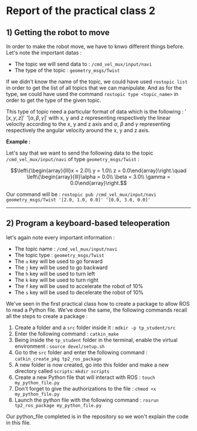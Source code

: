 # Report of the practical class 2

## 1) Getting the robot to move

In order to make the robot move, we have to knwo different things before. Let's note the important datas :

- The topic we will send data to : `/cmd_vel_mux/input/navi`
- The type of the topic : `geometry_msgs/Twist`

If we didn't know the name of the topic, we could have used `rostopic list` in order to get the list of all topics that we can manipulate. And as for the type, we could have used the command `rostopic type <topic_name>` in order to get the type of the given topic.

This type of topic need a particular format of data which is the following : $'[x, y, z]'~~'[\alpha, \beta, \gamma]'$ with x, y and z representing respectively the linear velocity according to the x, y and z axis and $\alpha$, $\beta$ and $\gamma$ representing respectively the angular velocity around the x, y and z axis. 

**Example :**

Let's say that we want to send the following data to the topic `/cmd_vel_mux/input/navi` of type `geometry_msgs/Twist` :

$$\left\{\begin{array}{lll}x = 2.0\\ y = 1.0\\ z = 0.0\end{array}\right.\quad \left\{\begin{array}{lll}\alpha = 0.0\\ \beta = 3.0\\ \gamma = 0.0\end{array}\right.$$

Our command will be : `rostopic pub /cmd_vel_mux/input/navi geometry_msgs/Twist '[2.0, 1.0, 0.0]' '[0.0, 3.0, 0.0]'`

---

## 2) Program a keyboard-based teleoperation

let's again note every important information :

- The topic name : `/cmd_vel_mux/input/navi`
- The topic type : `geometry_msgs/Twist`
- The `u` key will be used to go forward
- The `j` key will be used to go backward
- The `h` key will be used to turn left
- The `k` key will be used to turn right
- The `f` key will be used to accelerate the robot of 10%
- The `s` key will be used to decelerate the robot of 10%

We've seen in the first practical class how to create a package to allow ROS to read a Python file.
We've done the same, the following commands recall all the steps to create a package :

1. Create a folder and a `src` folder inside it : `mdkir -p tp_student/src`
2. Enter the following command : `catkin_make`
3. Being inside the `tp_student` folder in the terminal, enable the virtual environment : `source devel/setup.sh`
4. Go to the `src` folder and enter the following command : `catkin_create_pkg tp2_ros_package`
5. A new folder is now created, go into this folder and make a new directory called `scripts`: `mkdir scripts`
6. Create a new Python file that will interact with ROS : `touch my_python_file.py`
7. Don't forget to give the authorizations to the file : `chmod +x my_python_file.py`
8. Launch the python file with the following command : `rosrun tp2_ros_package my_python_file.py`

Our python_file completed is in the repository so we won't explain the code in this file. 


